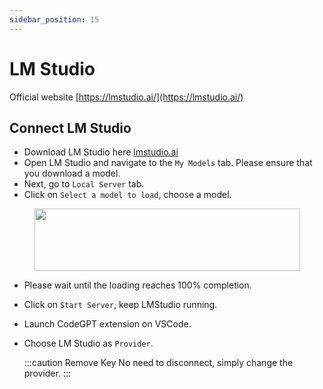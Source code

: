 ```yaml
---
sidebar_position: 15
---
```


# LM Studio

Official website [https://lmstudio.ai/](https://lmstudio.ai/)

## Connect LM Studio
- Download LM Studio here [lmstudio.ai](https://lmstudio.ai/)
- Open LM Studio and navigate to the `My Models` tab. Please ensure that you download a model.
- Next, go to `Local Server` tab.
- Click on `Select a model to load`, choose a model.
 
<p align="center">
      <img width="425" height="100" src="https://github.com/davila7/code-gpt-docs/assets/37567214/4ef13a7b-0ba9-42cc-8644-4d7a93b5734a" />
</p>

- Please wait until the loading reaches 100% completion.
- Click on `Start Server`, keep LMStudio running.
- Launch CodeGPT extension on VSCode.
- Choose LM Studio as `Provider`.



  :::caution Remove Key
  No need to disconnect, simply change the provider.
  :::
  

   

